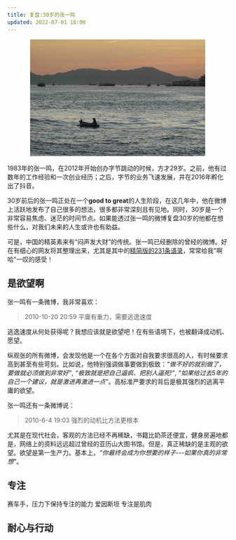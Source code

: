 ```yaml
---
title: 复盘:30岁的张一鸣
updated: 2022-07-01 16:00
---
```


<p align="center">
<img src="/images/boat.jpg" alt="boat" width="400"/>
</p>

1983年的张一鸣，在2012年开始创办字节跳动的时候，方才29岁。之前，他有过数年的工作经验和一次创业经历；之后，字节的业务飞速发展，并在2016年孵化出了抖音。

30岁前后的张一鸣正处在一个**good to great**的人生阶段，在这几年中，他在微博上活跃地发布了自己很多的想法，很多都非常深刻且有见地。同时，30岁是一个非常容易焦虑、迷茫的时间节点。如果能透过张一鸣的微博复盘30岁的他都在想些什么，对我们未来的人生或许也有助益。

可是，中国的精英素来有“闷声发大财”的传统。张一鸣已经删除的曾经的微博。好在有细心的网友将其整理出来，尤其是其中的[精简版的231条语录]()，常常给我"啊哈"一叹的感受！

<!-- 计算机视觉领域有一个很有名的算法，叫做Vocabulary Tree(词汇树)。我们通过一张图片中一组特征出现的频率来描述这张图片。比如，梵高的画中扭曲的线条的频率就尤其高。通过这种方法，我们也可以对张一鸣的微博建立一个基于词频的词汇数，来辅助为其画像。

通过统计网友整理的[张一鸣的231条精华微博]()，我们可以得到词频排序如下：

1. 专注8
2. 延迟满足7
3. 健康/锻炼6
4. 沟通6
4. 耐心5
5. 行动4
6. 惰性4
6. 欲望/动机3
7. 极致3 -->

## 是欲望啊

张一鸣有一条微博，我非常喜欢：

> 2010-10-20 20:59 平庸有重力，需要逃逸速度

逃逸速度从何处获得呢？我想应该就是欲望吧！在有些语境下，也被翻译成动机、愿望。

纵观张的所有微博，会发现他是一个在各个方面对自我要求很高的人，有时候要求高到甚至有些苛刻。比如说，他特别强调做事要做到极致：_“做不好的就别做了，要做就必须做到非常好”_, _“极致就是把自己逼疯、把别人逼死!”_, _“如果给过去5年的自己一个建议，就是激进再激进一点”_。高标准严要求的背后是极其强烈的逃离平庸的欲望。

张一鸣还有一条微博说：

> 2010-6-4 19:03 强烈的动机比方法更根本

尤其是在现代社会，客观的方法已经不再稀缺，书籍比奶茶还便宜，健身房遍地都是，网络上的资料远远超过曾经的亚历山大图书馆。但是，真正稀缺的是主观的欲望。欲望是第一生产力。基本上，_“你最终会成为你想要的样子---如果你真的非常想”_。

## 专注

赛车手，压力下保持专注的能力
爱因斯坦
专注是肌肉


## 耐心与行动







